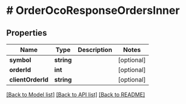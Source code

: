 # # OrderOcoResponseOrdersInner

## Properties

Name | Type | Description | Notes
------------ | ------------- | ------------- | -------------
**symbol** | **string** |  | [optional]
**orderId** | **int** |  | [optional]
**clientOrderId** | **string** |  | [optional]

[[Back to Model list]](../../README.md#models) [[Back to API list]](../../README.md#endpoints) [[Back to README]](../../README.md)
